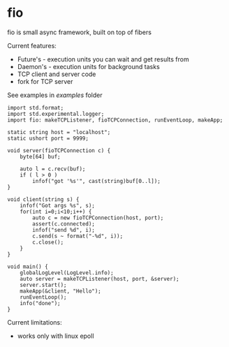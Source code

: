 # fio

fio is small async framework, built on top of fibers


Current features:
* Future's - execution units you can wait and get results from
* Daemon's - execution units for background tasks
* TCP client and server code
* fork for TCP server

See examples in _examples_ folder

    import std.format;
    import std.experimental.logger;
    import fio: makeTCPListener, fioTCPConnection, runEventLoop, makeApp;
    
    static string host = "localhost";
    static ushort port = 9999;
    
    void server(fioTCPConnection c) {
        byte[64] buf;
    
        auto l = c.recv(buf);
        if ( l > 0 )
            infof("got '%s'", cast(string)buf[0..l]);
    }
    
    void client(string s) {
        infof("Got args %s", s);
        for(int i=0;i<10;i++) {
            auto c = new fioTCPConnection(host, port);
            assert(c.connected);
            infof("send %d", i);
            c.send(s ~ format("-%d", i));
            c.close();
        }
    }
    
    void main() {
        globalLogLevel(LogLevel.info);
        auto server = makeTCPListener(host, port, &server);
        server.start();
        makeApp(&client, "Hello");
        runEventLoop();
        info("done");
    }


Current limitations:
* works only with linux epoll

